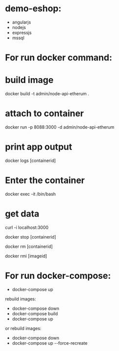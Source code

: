 # demo-eshop: 
- angularjs
- nodejs
- expressjs
- mssql

# For run docker command:

# build image	
docker build -t admin/node-api-etherum .	

# attach to container	
docker run -p 8088:3000 -d admin/node-api-etherum	

# print app output	
docker logs [containerid]	

# Enter the container	
docker exec -it <container id> /bin/bash	

# get data
curl -i localhost:3000

docker stop [containerid]	

docker rm [containerid]	

docker rmi [imageid]	


# For run docker-compose:	
- docker-compose up	

rebuild images:	
- docker-compose down	
- docker-compose build	
- docker-compose up	

or rebuild images:	
- docker-compose down	
- docker-compose up --force-recreate
